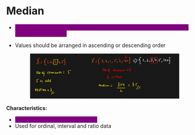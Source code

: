 # Median

* <mark style="color:purple;background-color:purple;">**Middle value in a dataset when the values are arranged in ascending or descending order**</mark>
*   Values should be arranged in ascending or descending order

    <figure><img src="../../.gitbook/assets/image (2).png" alt=""><figcaption></figcaption></figure>

**Characteristics:**

* <mark style="color:purple;background-color:purple;">**Not affected by extreme outliers**</mark>
* Used for ordinal, interval and ratio data
